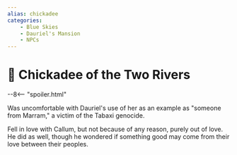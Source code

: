 ```yaml
---
alias: chickadee
categories:
    - Blue Skies
    - Dauriel's Mansion
    - NPCs
---
```

# 🔐 Chickadee of the Two Rivers

--8<-- "spoiler.html"

Was uncomfortable with Dauriel's use of her as an example as "someone from Marram," a victim of the Tabaxi genocide.

Fell in love with Callum, but not because of any reason, purely out of love. He did as well, though he wondered if something good may come from their love between their peoples.
